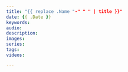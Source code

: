 ```yaml
---
title: "{{ replace .Name "-" " " | title }}"
date: {{ .Date }}
keywords:
audio:
description:
images:
series:
tags:
videos:

---
```


